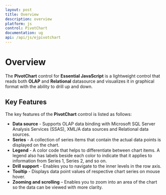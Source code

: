 ```yaml
---
layout: post
title: Overview
description: overview
platform: js
control: PivotChart
documentation: ug
api: /api/js/ejpivotchart
---
```


# Overview

The **PivotChart** control for **Essential JavaScript** is a lightweight control that reads both **OLAP** and **Relational** datasource and visualizes it in graphical format with the ability to drill up and down.

## Key Features

The key features of the **PivotChart** control is listed as follows:

* **Data source** - Supports OLAP data binding with Microsoft SQL Server Analysis Services (SSAS), XML/A data sources and Relational data sources.
* **Series** - A collection of series items that contain the actual data points is displayed on the chart.
* **Legend** - A color code that helps to differentiate between chart items. A legend also has labels beside each color to indicate that it applies to information from Series 1, Series 2, and so on.
* **Drill support** - Enables you to navigate to the inner levels in the row axis. 
* **Tooltip** - Displays data point values of respective chart series on mouse hover.
* **Zooming and scrolling** – Enables you to zoom into an area of the chart so the data can be viewed with more clarity.



